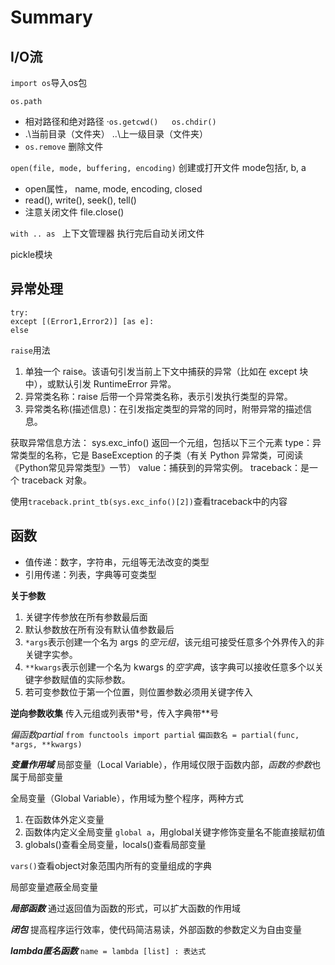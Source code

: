 # Summary
## I/O流
`import os`导入os包

`os.path`
- 相对路径和绝对路径 ·`os.getcwd()   os.chdir()`
- .\\当前目录（文件夹） ..\\上一级目录（文件夹）
- `os.remove` 删除文件

`open(file, mode, buffering, encoding)` 创建或打开文件 mode包括r, b, a
- open属性， name, mode, encoding, closed
- read(), write(), seek(), tell()
- 注意关闭文件 file.close()

`with .. as ` 上下文管理器
执行完后自动关闭文件

pickle模块

## 异常处理
```
try:
except [(Error1,Error2)] [as e]:
else
```

`raise`用法

1. 单独一个 raise。该语句引发当前上下文中捕获的异常（比如在 except 块中），或默认引发 RuntimeError 异常。
2. 异常类名称：raise 后带一个异常类名称，表示引发执行类型的异常。
3. 异常类名称(描述信息)：在引发指定类型的异常的同时，附带异常的描述信息。

获取异常信息方法：
sys.exc_info()
返回一个元组，包括以下三个元素
type：异常类型的名称，它是 BaseException 的子类（有关 Python 异常类，可阅读《Python常见异常类型》一节）
value：捕获到的异常实例。
traceback：是一个 traceback 对象。

使用`traceback.print_tb(sys.exc_info()[2])`查看traceback中的内容

## 函数
- 值传递：数字，字符串，元组等无法改变的类型
- 引用传递：列表，字典等可变类型

**关于参数**
1. 关键字传参放在所有参数最后面
2. 默认参数放在所有没有默认值参数最后
3. `*args`表示创建一个名为 args 的*空元组*，该元组可接受任意多个外界传入的非关键字实参。 
4. `**kwargs`表示创建一个名为 kwargs 的*空字典*，该字典可以接收任意多个以关键字参数赋值的实际参数。
5. 若可变参数位于第一个位置，则位置参数必须用关键字传入

**逆向参数收集**
传入元组或列表带\*号，传入字典带\*\*号

*偏函数partial*
`from functools import partial`
`偏函数名 = partial(func, *args, **kwargs)`

***变量作用域***
局部变量（Local Variable），作用域仅限于函数内部，*函数的参数*也属于局部变量

全局变量（Global Variable），作用域为整个程序，两种方式
1. 在函数体外定义变量
2. 函数体内定义全局变量 `global a`，用global关键字修饰变量名不能直接赋初值
3. globals()查看全局变量，locals()查看局部变量

`vars()`查看object对象范围内所有的变量组成的字典

局部变量遮蔽全局变量

***局部函数***
通过返回值为函数的形式，可以扩大函数的作用域

***闭包***
提高程序运行效率，使代码简洁易读，外部函数的参数定义为自由变量

***lambda匿名函数***
`name = lambda [list] : 表达式`
